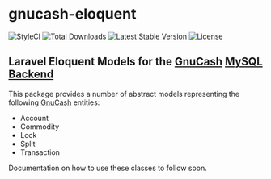 # gnucash-eloquent
[![StyleCI](https://styleci.io/repos/49913473/shield)](https://styleci.io/repos/49913473)
[![Total Downloads](https://poser.pugx.org/b3it/gnucash-eloquent/downloads)](https://packagist.org/packages/b3it/gnucash-eloquent)
[![Latest Stable Version](https://poser.pugx.org/b3it/gnucash-eloquent/v/stable)](https://packagist.org/packages/b3it/gnucash-eloquent)
[![License](https://poser.pugx.org/b3it/gnucash-eloquent/license)](https://packagist.org/packages/b3it/gnucash-eloquent)

## Laravel Eloquent Models for the [GnuCash](http://www.gnucash.org/) [MySQL Backend](http://wiki.gnucash.org/wiki/SQL)

This package provides a number of abstract models representing the following [GnuCash](http://www.gnucash.org/) entities:

* Account
* Commodity
* Lock
* Split
* Transaction

Documentation on how to use these classes to follow soon.
